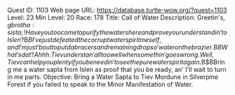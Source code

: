 Quest ID: 1103
Web page URL: https://database.turtle-wow.org/?quest=1103
Level: 23
Min Level: 20
Race: 178
Title: Call of Water
Description: Greetin's, $g brotha:sista;! Have you too come to purify the waters here and prove your understandin' to Islen?$B$BI've just defeated the corrupt water spirit meself, and I'm just 'bout to put da bracers and remaining drops o' water on the brazier.$B$BWhat's dat? Ahhh. Tiev understan' all too well when somethin' goes wrong. Well, Tiev can help you plenty if you be needin' to see the pure water spirit again.$B$BBring me a water sapta from Islen as proof that you be ready, an' I'll wait to turn in me parts.
Objective: Bring a Water Sapta to Tiev Mordune in Silverpine Forest if you failed to speak to the Minor Manifestation of Water.

